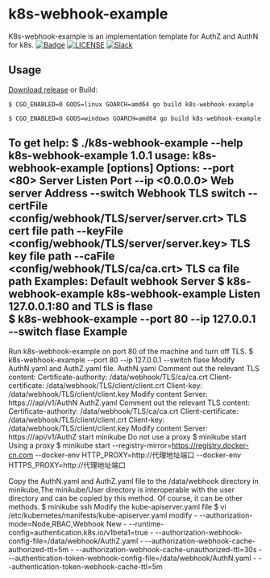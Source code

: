 k8s-webhook-example
========

K8s-webhook-example is an implementation template for AuthZ and AuthN for k8s.
[![Badge](https://img.shields.io/badge/link-996.icu-%23FF4D5B.svg)](https://996.icu/#/en_US)
[![LICENSE](https://img.shields.io/badge/license-Anti%20996-blue.svg)](https://github.com/996icu/996.ICU/blob/master/LICENSE)
[![Slack](https://img.shields.io/badge/slack-996icu-green.svg)](https://join.slack.com/t/996icu/shared_invite/enQtNTg4MjA3MzA1MzgxLWQyYzM5M2IyZmIyMTVjMzU5NTE5MGI5Y2Y2YjgwMmJiMWMxMWMzNGU3NDJmOTdhNmRlYjJlNjk5ZWZhNWIwZGM)

Usage
-----
[Download release](https://github.com/jamescun/switcher/releases) or Build:

    $ CGO_ENABLED=0 GOOS=linux GOARCH=amd64 go build k8s-webhook-example

    $ CGO_ENABLED=0 GOOS=windows GOARCH=amd64 go build k8s-webhook-example

To get help:
    $ ./k8s-webhook-example  --help
        k8s-webhook-example 1.0.1
        usage: k8s-webhook-example [options]
        Options:
          --port        <80>                                    Server Listen Port
          --ip          <0.0.0.0>                               Web server Address
          --switch      <false>                                 Webhook TLS switch
          --certFile    <config/webhook/TLS/server/server.crt>  TLS cert file path
          --keyFile     <config/webhook/TLS/server/server.key>  TLS key file path
          --caFile      <config/webhook/TLS/ca/ca.crt>          TLS ca file path
        Examples:
          Default webhook Server
          $ k8s-webhook-example
          k8s-webhook-example Listen 127.0.0.1:80 and TLS is flase  
          $ k8s-webhook-example --port 80 --ip 127.0.0.1 --switch flase
Example
-------
Run k8s-webhook-example on port 80 of the machine and turn off TLS.
    $ k8s-webhook-example --port 80 --ip 127.0.0.1 --switch flase
Modify AuthN.yaml and AuthZ.yaml file.
AuthN.yaml
Comment out the relevant TLS content:
    Certificate-authority: /data/webhook/TLS/ca/ca.crt
    Client-certificate: /data/webhook/TLS/client/client.crt
    Client-key: /data/webhook/TLS/client/client.key
Modify content
    Server: https://<k8s-webhook-example address>/api/v1/AuthN
AuthZ.yaml
Comment out the relevant TLS content:
    Certificate-authority: /data/webhook/TLS/ca/ca.crt
    Client-certificate: /data/webhook/TLS/client/client.crt
    Client-key: /data/webhook/TLS/client/client.key
Modify content
    Server: https://<k8s-webhook-example address>/api/v1/AuthZ
start minikube
Do not use a proxy
    $ minikube start
Using a proxy
    $ minikube start --registry-mirror=https://registry.docker-cn.com --docker-env HTTP_PROXY=http://代理地址端口 --docker-env HTTPS_PROXY=http://代理地址端口

Copy the AuthN.yaml and AuthZ.yaml file to the /data/webhook directory in minikube,The minikube/User directory is interoperable with the user directory and can be copied by this method. Of course, it can be other methods.
    $ minikube ssh
Modify the kube-apiserver.yaml file
    $ vi /etc/kubernetes/manifests/kube-apiserver.yaml
modify
    - --authorization-mode=Node,RBAC,Webhook
New
    - --runtime-config=authentication.k8s.io/v1beta1=true
    - --authorization-webhook-config-file=/data/webhook/AuthZ.yaml
    - --authorization-webhook-cache-authorized-ttl=5m
    - --authorization-webhook-cache-unauthorized-ttl=30s
    - --authentication-token-webhook-config-file=/data/webhook/AuthN.yaml
    - --authentication-token-webhook-cache-ttl=5m
